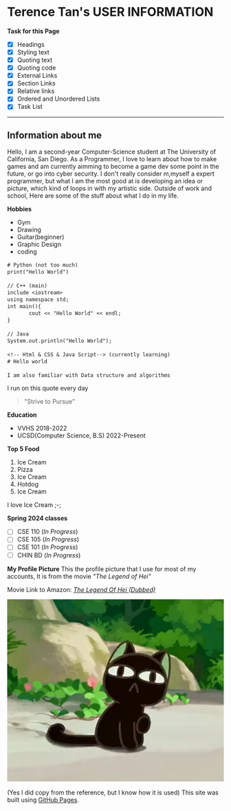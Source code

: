 

# Terence Tan's USER INFORMATION

**Task for this Page**
- [x] Headings
- [x] Styling text
- [x] Quoting text
- [x] Quoting code
- [x] External Links
- [x] Section Links
- [x] Relative links
- [x] Ordered and Unordered Lists
- [x] Task List
      
--------------------------------------------------------------------------------------------
## Information about me
Hello, I am a second-year Computer-Science student at The University of California, San Diego. As a Programmer, I love to learn about how to make games and am currently aimming to become a game dev some point in the future, or go into cyber security. I don't really consider m,myself a expert programmer, but what I am the most good at is developing an idea or picture, which kind of loops in with my artistic side. Outside of work and school, Here are some of the stuff about what I do in my life.

**Hobbies**
- Gym
- Drawing
- Guitar(beginner)
- Graphic Design
- coding

```
# Python (not too much)
print("Hello World")

// C++ (main)
include <iostream>
using namespace std;
int main(){
       cout << "Hello World" << endl;
}

// Java
System.out.println("Hello World");

<!-- Html & CSS & Java Script--> (currently learning)
# Hello world

I am also familiar with Data structure and algorithms

```

I run on this quote every day
> "Strive to Pursue"

**Education**
- VVHS 2018-2022
- UCSD(Computer Science, B.S) 2022-Present

**Top 5 Food**
  1. Ice Cream
  2. Pizza
  3. Ice Cream
  4. Hotdog
  5. Ice Cream

I love Ice Cream ;-;

**Spring 2024 classes**

- [ ] CSE 110        (_In Progress_)
- [ ] CSE 105        (_In Progress_)
- [ ] CSE 101        (_In Progress_)
- [ ] CHIN BD        (_In Progress_)
      
**My Profile Picture**
This the profile picture that I use for most of my accounts, It is from the movie _"The Legend of Hei"_

Movie Link to Amazon: [_The Legend Of Hei (Dubbed)_](https://www.amazon.com/Legend-Hei-Dubbed-Emi-Lo/dp/B093CSKBNL/ref=sr_1_2?crid=2KRAERED3J3H8&dib=eyJ2IjoiMSJ9.bz5dd7wlUFxQAO0eqeuB9jeJFWiZWkuljYSs8kinWdM6-pLUxtz5I-yU1Xt6_8e_mSK7jULx40eLHq2SR5jucfgj-5q1_cWAuhR43IXAZRCUSJrs6NNekrYhte6qDW5yrEhnN1X7lCKUuqXoTFKwvQxiqviW_mWXhiTQqbCn8-tkWWx9kU1C6M6BwJVc51vJAOs35RS7K3cZzV00z4LaSxitQSP2hCDsSY7PT8HYF-s.6kycHvLtjtB3bqj8RKet9gUJlbT9fyGmCZgsb1RLihI&dib_tag=se&keywords=The+legend+of+hei&qid=1712429218&sprefix=the+legend+of+hei%2Caps%2C145&sr=8-2)

![Picture fromt the movie "The legend of Hei"](image/TheLegendofHei.png)

(Yes I did copy from the reference, but I know how it is used)
This site was built using [GitHub Pages](https://pages.github.com/).


